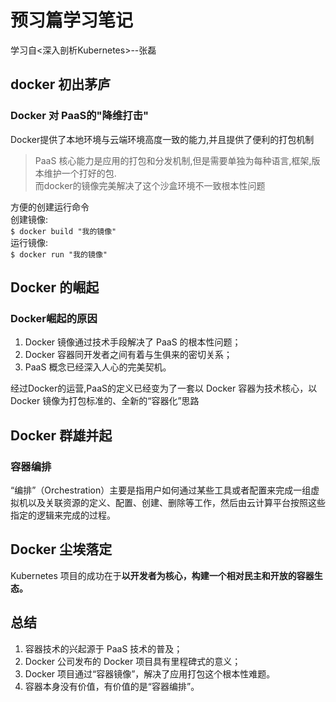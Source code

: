 # 预习篇学习笔记

学习自<深入剖析Kubernetes>--张磊

## docker 初出茅庐

### Docker 对 PaaS的"降维打击"

Docker提供了本地环境与云端环境高度一致的能力,并且提供了便利的打包机制
> PaaS 核心能力是应用的打包和分发机制,但是需要单独为每种语言,框架,版本维护一个打好的包.  
> 而docker的镜像完美解决了这个沙盒环境不一致根本性问题

方便的创建运行命令  
创建镜像:  
`$ docker build "我的镜像"`  
运行镜像:  
`$ docker run "我的镜像"`

## Docker 的崛起

### Docker崛起的原因

1. Docker 镜像通过技术手段解决了 PaaS 的根本性问题；
2. Docker 容器同开发者之间有着与生俱来的密切关系；
3. PaaS 概念已经深入人心的完美契机。

经过Docker的运营,PaaS的定义已经变为了一套以 Docker 容器为技术核心，以 Docker 镜像为打包标准的、全新的“容器化”思路

## Docker 群雄并起

### 容器编排

“编排”（Orchestration）主要是指用户如何通过某些工具或者配置来完成一组虚拟机以及关联资源的定义、配置、创建、删除等工作，然后由云计算平台按照这些指定的逻辑来完成的过程。

## Docker 尘埃落定

Kubernetes 项目的成功在于**以开发者为核心，构建一个相对民主和开放的容器生态。**

## 总结

1. 容器技术的兴起源于 PaaS 技术的普及；
2. Docker 公司发布的 Docker 项目具有里程碑式的意义；
3. Docker 项目通过“容器镜像”，解决了应用打包这个根本性难题。
4. 容器本身没有价值，有价值的是“容器编排”。
